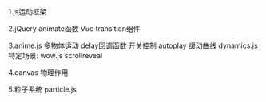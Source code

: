 1.js运动框架

2.jQuery animate函数
  Vue transition组件

3.anime.js
多物体运动 delay回调函数
开关控制 autoplay
缓动曲线
dynamics.js
特定场景:
wow.js
scrollreveal

4.canvas
物理作用

5.粒子系统
particle.js

